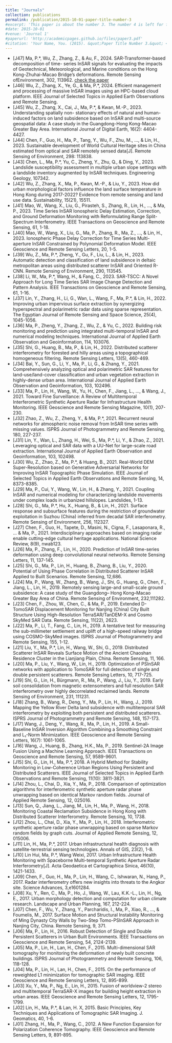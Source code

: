 ```yaml
---
title: "Journals"
collection: publications
permalink: /publication/2015-10-01-paper-title-number-3
#excerpt: 'This paper is about the number 3. The number 4 is left for future work.'
#date: 2015-10-01
#venue: 'Journal 1'
#paperurl: 'http://academicpages.github.io/files/paper3.pdf'
#citation: 'Your Name, You. (2015). &quot;Paper Title Number 3.&quot; <i>Journal 1</i>. 1(3).'
---
```


* [J47] Ma, P.*, Wu, Z., Zhang, Z., & Au, F., 2024. SAR-Transformer-based decomposition of time-
series InSAR signals for evaluating the impacts of Geotechnical, Meteorological, and Marine conditions on the Hong Kong-Zhuhai-Macao Bridge’s deformations. Remote Sensing ofEnvironment, 302, 113962. [check the paper](https://doi.org/10.1016/j.rse.2023.113962)
* [J46] Wu, Z., Zhang, X., Ye, G., & Ma, P.*, 2024. Efficient management and processing of massive InSAR images using an HPC-based cloud platform. IEEE Journal of Selected Topics in
Applied Earth Observations and Remote Sensing.
* [J45] Wu, Z., Zhang, X., Cai, J., Ma, P.*, & Kwan, M.-P., 2023. Understanding spatially non- stationary effects of natural and human-induced factors on land subsidence based on InSAR and multi-source geospatial data: A case study in the Guangdong-Hong Kong-Macao Greater Bay Area. International Journal of Digital Earth, 16(2): 4404-4427.
* [J44] Chen, F., Guo, H., Ma, P., Tang, Y., Wu, F., Zhu, M., …, & Lin, H., 2023. Sustainable development of World Cultural Heritage sites in China estimated from optical and SAR
remotely sensed data[J]. Remote Sensing of Environment, 298: 113838.
* [J43] Chen, L., Ma, P.*, Yu, C., Zheng, Y., Zhu, Q., & Ding, Y., 2023. Landslide susceptibility assessment in multiple urban slope settings with a landslide inventory augmented by InSAR
techniques. Engineering Geology, 107342.
* [J42] Wu, Z., Zhang, X., Ma, P., Kwan, M.-P., & Liu, Y., 2023. How did urban morphological factors influence the land surface temperature in Hong Kong during 2017-2022? Evidence from remote sensing and land use data. Sustainability, 15(21), 15511.
* [J41] Mao, W., Wang, X., Liu, G., Pirasteh, S., Zhang, R., Lin, H., …, & Ma, P., 2023. Time Series
InSAR Ionospheric Delay Estimation, Correction, and Ground Deformation Monitoring with
Reformulating Range Split-Spectrum Interferometry. IEEE Transactions on Geoscience and Remote Sensing, 61, 1-18.
* [J40] Mao, W., Wang, X., Liu, G., Ma, P., Zhang, R., Ma, Z., …, & Lin, H., 2023. Ionospheric
Phase Delay Correction for Time Series Multi-aperture InSAR Constrained by Polynomial
Deformation Model. IEEE Geoscience and Remote Sensing Letters, 20, 1-5.
* [J39] Wu, Z., Ma, P.*, Zheng, Y., Gu, F., Liu, L., & Lin, H., 2023. Automatic detection and
classification of land subsidence in deltaic metropolitan areas using distributed scatterer
InSAR and Oriented R-CNN. Remote Sensing of Environment, 290, 113545.
* [J38] Li, W., Ma, P.*, Wang, H., & Fang, C., 2023. SAR-TSCC: A Novel Approach for Long Time
Series SAR Image Change Detection and Pattern Analysis. IEEE Transactions on Geoscience and Remote Sensing, 61, 1-16.
* [J37] Lin, Y., Zhang, H., Li, G., Wan, L., Wang, F., Ma, P.*, & Lin, H., 2022. Improving urban
impervious surface extraction by synergizing hyperspectral and polarimetric radar data using
sparse representation. The Egyptian Journal of Remote Sensing and Space Science, 25(4), 1045-1056.
* [J36] Ma, P., Zheng, Y., Zhang, Z., Wu, Z., & Yu, C., 2022. Building risk monitoring and prediction
using integrated multi-temporal InSAR and numerical modeling techniques. International
Journal of Applied Earth Observation and Geoinformation, 114, 103076.
* [J35] Shi, G., Huang, B., Ma, P., & Lin, H., 2022. Distributed scatterer interferometry for forested
and hilly areas using a topographical homogeneous filtering. Remote Sensing Letters, 13(5), 460-469.
* [J34] Bai, Y., Sun, G., Li, Y., Ma, P., Li, G., & Zhang, Y., 2021. Comprehensively analyzing optical
and polarimetric SAR features for land-use/land-cover classification and urban vegetation extraction in highly-dense urban area. International Journal of Applied Earth Observation and Geoinformation, 103, 102496.
* [J33] Ma, P., Lin, H., Wang, W., Yu, H., Chen, F., Jiang, L., …, & Wang, J., 2021. Toward Fine
Surveillance: A Review of Multitemporal Interferometric Synthetic Aperture Radar for Infrastructure Health Monitoring. IEEE Geoscience and Remote Sensing Magazine, 10(1), 207-230.
* [J32] Zhao, Z., Wu, Z., Zheng, Y., & Ma, P.*, 2021. Recurrent neural networks for atmospheric noise removal from InSAR time series with missing values. ISPRS Journal of Photogrammetry and Remote Sensing, 180, 227-237.
* [J31] Lin, Y., Wan, L., Zhang, H., Wei, S., Ma, P.*, Li, Y., & Zhao, Z., 2021. Leveraging optical
and SAR data with a UU-Net for large-scale road extraction. International Journal of Applied Earth Observation and Geoinformation, 103, 102498.
* [J30] Wu, Z., Zhao, Z., Ma, P.*, & Huang, B., 2021. Real-World DEM Super-Resolution based on Generative Adversarial Networks for Improving InSAR Topographic Phase Simulation. IEEE Journal of Selected Topics in Applied Earth Observations and Remote Sensing, 14, 8373-8385. 
* [J29] Ma, P., Cui, Y., Wang, W., Lin, H., & Zhang, Y., 2021. Coupling InSAR and numerical modeling for characterizing landslide movements under complex loads in urbanized hillslopes. Landslides, 1-13.
* [J28] Shi, G., Ma, P.*, Hu, X., Huang, B., & Lin, H., 2021. Surface response and subsurface features
during the restriction of groundwater exploitation in Suzhou (China) inferred from decadal
SAR interferometry. Remote Sensing of Environment, 256, 112327.
* [J27] Chen, F., Guo, H., Tapete, D., Masini, N., Cigna, F., Lasaponara, R., ... & Ma, P., 2021. Interdisciplinary approaches based on imaging radar enable cutting-edge cultural heritage applications. National Science Review, 8(9), nwab123.
* [J26] Ma, P., Zhang, F., Lin, H., 2020. Prediction of InSAR time-series deformation using deep convolutional neural networks. Remote Sensing Letters, 11, 137-145.
* [J25] Shi, G., Ma, P., Lin, H., Huang, B., Zhang, B., Liu, Y., 2020. Potential of Using Phase
Correlation in Distributed Scatterer InSAR Applied to Built Scenarios. Remote Sensing, 12,686.
* [J24] Ma, P., Wang, W., Zhang, B., Wang, J., Shi, G., Huang, G., Chen, F., Jiang, L., Lin, H., 2019.
Remotely sensing large-and small-scale ground subsidence: A case study of the Guangdong–
Hong Kong–Macao Greater Bay Area of China. Remote Sensing of Environment, 232,111282.
* [J23] Chen, F., Zhou, W., Chen, C., & Ma, P., 2019. Extended D-TomoSAR Displacement Monitoring for Nanjing (China) City Built Structure Using High-Resolution TerraSAR/TanDEM-X and Cosmo SkyMed SAR Data. Remote Sensing, 11(22), 2623.
* [J22] Ma, P., Li, T., Fang, C., Lin, H., 2019. A tentative test for measuring the sub-millimeter
settlement and uplift of a high-speed railway bridge using COSMO-SkyMed images. ISPRS
Journal of Photogrammetry and Remote Sensing, 155, 1-12.
* [J21] Liu, Y., Ma, P.*, Lin, H., Wang, W., Shi, G., 2019. Distributed Scatterer InSAR Reveals
Surface Motion of the Ancient Chaoshan Residence Cluster in the Lianjiang Plain, China.
Remote Sensing, 11, 166.
* [J20] Ma, P., Liu, Y., Wang, W., Lin, H., 2019. Optimization of PSInSAR networks with application to TomoSAR for full detection of single and double persistent scatterers. Remote Sensing Letters, 10, 717-725.
* [J19] Shi, G., Lin, H., Bürgmann, R., Ma, P., Wang, J., Liu, Y., 2019. Early soil consolidation from
magnetic extensometers and full resolution SAR interferometry over highly decorrelated reclaimed lands. Remote Sensing of Environment, 231, 111231.
* [J18] Zhang, B., Wang, R., Deng, Y., Ma, P., Lin, H., Wang, J., 2019. Mapping the Yellow River Delta land subsidence with multitemporal SAR interferometry by exploiting both persistent
and distributed scatterers. ISPRS Journal of Photogrammetry and Remote Sensing, 148, 157-173.
* [J17] Wang, J., Deng, Y., Wang, R., Ma, P., Lin, H., 2019. A Small-Baseline InSAR Inversion Algorithm Combining a Smoothing Constraint and L₁-Norm Minimization. IEEE Geoscience
and Remote Sensing Letters, 16(7): 1061-1065.
* [J16] Wang, J., Huang, B., Zhang, H.K., Ma, P., 2019. Sentinel-2A Image Fusion Using a Machine Learning Approach. IEEE Transactions on Geoscience and Remote Sensing, 57, 9589-9601.
* [J15] Shi, G., Lin, H., Ma, P.*, 2018. A Hybrid Method for Stability Monitoring in Low-Coherence Urban Regions Using Persistent and Distributed Scatterers. IEEE Journal of Selected Topics in Applied Earth Observations and Remote Sensing, 11(10): 3811-3821.
* [J14] Zhou, L., Chai, D., Xia, Y., Ma, P., 2018. Comparison of optimization algorithms for interferometric synthetic aperture radar phase unwrapping based on identical Markov random fields. Journal of Applied Remote Sensing, 12, 025016.
* [J13] Sun, Q., Jiang, L., Jiang, M., Lin, H., Ma, P., Wang, H., 2018. Monitoring Coastal
Reclamation Subsidence in Hong Kong with Distributed Scatterer Interferometry. Remote Sensing, 10, 1738.
* [J12] Zhou, L., Chai, D., Xia, Y., Ma, P., Lin, H., 2018. Interferometric synthetic aperture radar
phase unwrapping based on sparse Markov random fields by graph cuts. Journal of Applied Remote Sensing, 12, 015006.
* [J11] Lin, H., Ma, P.*, 2017. Urban infrastructural health diagnosis with satellite-terrestrial sensing technologies. Annals of GIS, 23(2), 1-8.
* [J10] Lin Hui, Ma, P.*, Wang Weixi, 2017. Urban Infrastructure Health Monitoring with Spaceborne Multi-temporal Synthetic Aperture Radar Interferometry[J]. Acta Geodaetica et Cartographica Sinica, 46(10), 1421-1433.
* [J09] Chen, F., Guo, H., Ma, P., Lin, H., Wang, C., Ishwaran, N., Hang, P., 2017. Radar interferometry offers new insights into threats to the Angkor site. Science Advances, 3,e1601284.
* [J08] Xu, Y., Ren, C., Ma, P., Ho, J., Wang, W., Lau, K.K.-L., Lin, H., Ng, E., 2017. Urban morphology detection and computation for urban climate research. Landscape and Urban Planning, 167, 212-224.
* [J07] Chen, F., Wu, Y., Zhang, Y., Parcharidis, I., Ma, P., Xiao, R., …, & Foumelis, M., 2017. Surface Motion and Structural Instability Monitoring of Ming Dynasty City Walls by Two-Step Tomo-PSInSAR Approach in Nanjing City, China. Remote Sensing, 9, 371.
* [J06] Ma, P., Lin, H., 2016. Robust Detection of Single and Double Persistent Scatterers in Urban Built Environments. IEEE Transactions on Geoscience and Remote Sensing, 54, 2124-2139.
* [J05] Ma, P., Lin, H., Lan, H., Chen, F., 2015. Multi-dimensional SAR tomography for monitoring the deformation of newly built concrete buildings. ISPRS Journal of Photogrammetry and Remote Sensing, 106, 118-128.
* [J04] Ma, P., Lin, H., Lan, H., Chen, F., 2015. On the performance of reweighted L1 minimization for tomographic SAR imaging. IEEE Geoscience and Remote Sensing Letters, 12, 895-899.
* [J03] Xu, Y., Ma, P., Ng, E., Lin, H., 2015. Fusion of worldview-2 stereo and multitemporal TerraSAR-X images for building height extraction in urban areas. IEEE Geoscience and Remote Sensing Letters, 12, 1795-1799.
* [J02] Lin, H., Ma, P.*, & Lan, H. X, 2015. Basic Principles, Key Techniques and Applications of Tomographic SAR Imaging. J. Geomatics, 40, 1-6.
* [J01] Zhang, H., Ma, P., Wang, C., 2012. A New Function Expansion for Polarization Coherence Tomography. IEEE Geoscience and Remote Sensing Letters, 9, 891-895.
